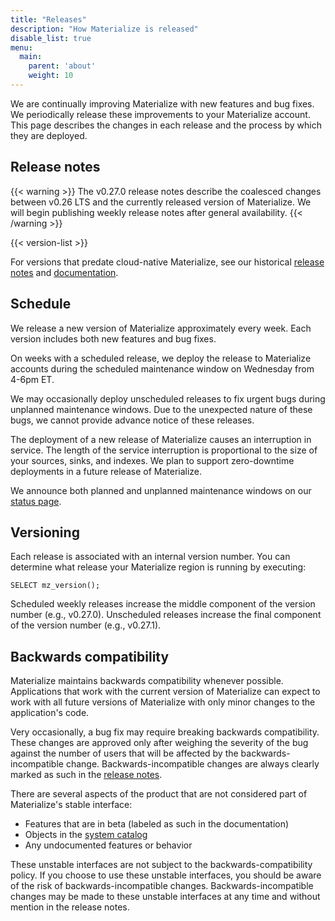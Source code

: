 ```yaml
---
title: "Releases"
description: "How Materialize is released"
disable_list: true
menu:
  main:
    parent: 'about'
    weight: 10
---
```


We are continually improving Materialize with new features and bug fixes. We
periodically release these improvements to your Materialize account. This page
describes the changes in each release and the process by which they are
deployed.

## Release notes

{{< warning >}}
The v0.27.0 release notes describe the coalesced changes between v0.26 LTS
and the currently released version of Materialize. We will begin publishing
weekly release notes after general availability.
{{< /warning >}}

{{< version-list >}}

For versions that predate cloud-native Materialize, see our
historical [release notes](https://materialize.com/docs/lts/release-notes/)
and [documentation](https://materialize.com/docs/lts/).

## Schedule

We release a new version of Materialize approximately every week. Each
version includes both new features and bug fixes.

On weeks with a scheduled release, we deploy the release to Materialize accounts
during the scheduled maintenance window on Wednesday from 4-6pm ET.

We may occasionally deploy unscheduled releases to fix urgent bugs during
unplanned maintenance windows. Due to the unexpected nature of these bugs, we
cannot provide advance notice of these releases.

The deployment of a new release of Materialize causes an interruption in
service. The length of the service interruption is proportional to the size of
your sources, sinks, and indexes. We plan to support zero-downtime deployments
in a future release of Materialize.

We announce both planned and unplanned maintenance windows on our [status
page](https://status.materialize.com).

## Versioning

Each release is associated with an internal version number. You can determine
what release your Materialize region is running by executing:

```
SELECT mz_version();
```

Scheduled weekly releases increase the middle component of the version number
(e.g., v0.27.0). Unscheduled releases increase the final component of the
version number (e.g., v0.27.1).

## Backwards compatibility

Materialize maintains backwards compatibility whenever possible. Applications
that work with the current version of Materialize can expect to work with all
future versions of Materialize with only minor changes to the application's
code.

Very occasionally, a bug fix may require breaking backwards compatibility. These
changes are approved only after weighing the severity of the bug against the
number of users that will be affected by the backwards-incompatible change.
Backwards-incompatible changes are always clearly marked as such in the [release
notes](#release-notes).

There are several aspects of the product that are not considered part of
Materialize's stable interface:

  * Features that are in beta (labeled as such in the documentation)
  * Objects in the [system catalog](/sql/system-catalog)
  * Any undocumented features or behavior

These unstable interfaces are not subject to the backwards-compatibility policy.
If you choose to use these unstable interfaces, you should be aware of the risk
of backwards-incompatible changes. Backwards-incompatible changes may be made to
these unstable interfaces at any time and without mention in the release notes.
